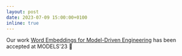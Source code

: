 ```yaml
---
layout: post
date: 2023-07-09 15:00:00+0100
inline: true
---
```


Our work [Word Embeddings for Model-Driven Engineering](http://sanchezcuadrado.es/papers/models23-worde4mde.pdf) has been accepted at MODELS'23 :confetti_ball:
